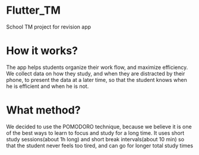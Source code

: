 # Flutter_TM
School TM project for revision app


# How it works?
The app helps students organize their work flow, and maximize efficiency. We collect data on how they study, and when they are distracted by their phone, to present the data at a later time, so that the student knows when he is efficient and when he is not.

# What method?
We decided to use the POMODORO technique, because we believe it is one of the best ways to learn to focus and study for a long time.
It uses short study sessions(about 1h long) and short break intervals(about 10 min) so that the student never feels too tired, and can go for longer total study times
